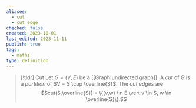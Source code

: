 ```yaml
---
aliases:
  - cut
  - cut edge
checked: false
created: 2023-10-01
last_edited: 2023-11-11
publish: true
tags:
  - maths
type: definition
---
```

>[!tldr] Cut
>Let $G = (V,E)$ be a [[Graph|undirected graph]]. A *cut* of $G$ is a *partition* of $V = S \cup \overline{S}$. The *cut edges* are
>$$cut(S,\overline{S}) = \{(v,w) \in E \vert v \in S, w \in \overline{S}\}.$$
>

